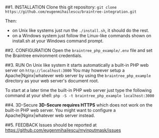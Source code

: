 ##1. INSTALLATION
Clone this git repository: `git clone https://github.com/eugenmihailescu/braintree-integration.git`

Then:
- on Unix like systems just run the `./install.sh`, it should do the rest.
- on a Windows system just follow the Linux-like commands shown on install.sh at your Windows command prompt.

##2. CONFIGURATION
Open the `braintree_php_example/.env` file and set the Braintree environment credentials.

##3. RUN
On Unix like system it starts automatically a built-in PHP web server on `http://localhost:3000`
You may however setup a Apache|Nginx|whatever web server by using the `braintree_php_example` directory as your web server's document root.

To start at a later time the built-in PHP web server just type the following command at your shell:
`php -S -t braintree_php_example localhost:3000`
  
##4. 3D-Secure
**3D-Secure requires HTTPS** which does not work on the built-in PHP web server. You might want to configure a Apache|Nginx|whatever web server instead. 

##5. FEEDBACK
Issues should be reported at https://github.com/eugenmihailescu/myinputmask/issues 